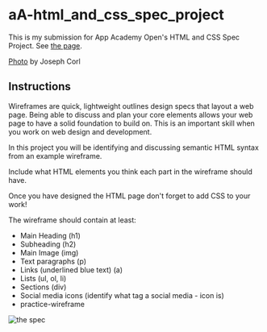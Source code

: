 # aA-html_and_css_spec_project

This is my submission for App Academy Open's HTML and CSS Spec Project. See [the page](https://toeireishuman.github.io/aA-html_and_css_spec_project/).

[Photo](https://unsplash.com/photos/a-mountain-covered-in-snow-and-clouds-under-a-cloudy-sky-u16YzVrw_pk) by Joseph Corl

## Instructions

Wireframes are quick, lightweight outlines design specs that layout a web page. Being able to discuss and plan your core elements allows your web page to have a solid foundation to build on. This is an important skill when you work on web design and development.

In this project you will be identifying and discussing semantic HTML syntax from an example wireframe.

Include what HTML elements you think each part in the wireframe should have.

Once you have designed the HTML page don't forget to add CSS to your work!

The wireframe should contain at least:

-   Main Heading (h1)
-   Subheading (h2)
-   Main Image (img)
-   Text paragraphs (p)
-   Links (underlined blue text) (a)
-   Lists (ul, ol, li)
-   Sections (div)
-   Social media icons (identify what tag a social media - icon is)
-   practice-wireframe

![the spec](https://appacademy-open-assets.s3-us-west-1.amazonaws.com/Modular-Curriculum/content/css/practice-wireframe.png)

